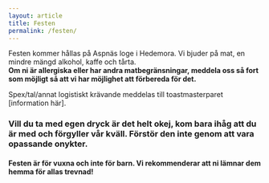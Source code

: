 ```yaml
---
layout: article
title: Festen
permalink: /festen/
---
```


Festen kommer hållas på Aspnäs loge i Hedemora. Vi bjuder på mat, en mindre mängd alkohol, kaffe och tårta.  
**Om ni är allergiska eller har andra matbegränsningar, meddela oss så fort som möjligt så att vi har möjlighet att förbereda för det.**

Spex/tal/annat logistiskt krävande meddelas till toastmasterparet [information här].

### Vill du ta med egen dryck är det helt okej, kom bara ihåg att du är med och förgyller vår kväll. Förstör den inte genom att vara opassande onykter.

#### Festen är för vuxna och inte för barn. Vi rekommenderar att ni lämnar dem hemma för allas trevnad!
